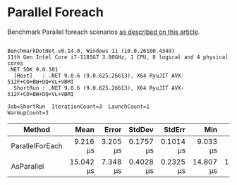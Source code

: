 ﻿# Parallel Foreach

Benchmark Parallel foreach scenarios [as described on this article](https://aaronbos.dev/posts/parallel-foreach-csharp).

```

BenchmarkDotNet v0.14.0, Windows 11 (10.0.26100.4349)
11th Gen Intel Core i7-1185G7 3.00GHz, 1 CPU, 8 logical and 4 physical cores
.NET SDK 9.0.301
  [Host]   : .NET 9.0.6 (9.0.625.26613), X64 RyuJIT AVX-512F+CD+BW+DQ+VL+VBMI
  ShortRun : .NET 9.0.6 (9.0.625.26613), X64 RyuJIT AVX-512F+CD+BW+DQ+VL+VBMI

Job=ShortRun  IterationCount=3  LaunchCount=1  
WarmupCount=3  

```
| Method          | Mean      | Error    | StdDev    | StdErr    | Min       | Max       | Op/s      | Gen0   | Gen1   | Allocated |
|---------------- |----------:|---------:|----------:|----------:|----------:|----------:|----------:|-------:|-------:|----------:|
| ParallelForEach |  9.216 μs | 3.205 μs | 0.1757 μs | 0.1014 μs |  9.033 μs |  9.384 μs | 108,507.9 | 1.7090 | 0.0305 |  10.02 KB |
| AsParallel      | 15.042 μs | 7.348 μs | 0.4028 μs | 0.2325 μs | 14.807 μs | 15.507 μs |  66,480.8 | 1.4954 | 0.0305 |   9.13 KB |
